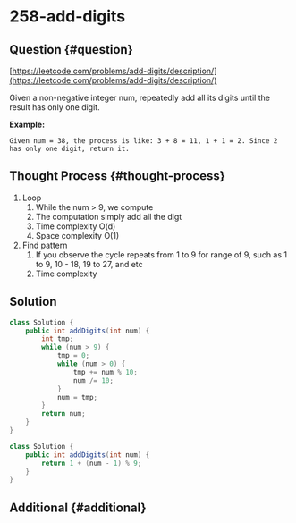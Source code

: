 # 258-add-digits

## Question {#question}

[https://leetcode.com/problems/add-digits/description/](https://leetcode.com/problems/add-digits/description/)

Given a non-negative integer num, repeatedly add all its digits until the result has only one digit.

**Example:**

```text
Given num = 38, the process is like: 3 + 8 = 11, 1 + 1 = 2. Since 2 has only one digit, return it.
```

## Thought Process {#thought-process}

1. Loop
   1. While the num &gt; 9, we compute
   2. The computation simply add all the digt
   3. Time complexity O\(d\)
   4. Space complexity O\(1\)
2. Find pattern
   1. If you observe the cycle repeats from 1 to 9 for range of 9, such as 1 to 9, 10 - 18, 19 to 27, and etc
   2. Time complexity 

## Solution

```java
class Solution {
    public int addDigits(int num) {
        int tmp;
        while (num > 9) {
            tmp = 0;
            while (num > 0) {
                tmp += num % 10;
                num /= 10;
            }
            num = tmp;
        }
        return num;
    }
}
```

```java
class Solution {
    public int addDigits(int num) {
        return 1 + (num - 1) % 9;
    }
}
```

## Additional {#additional}

